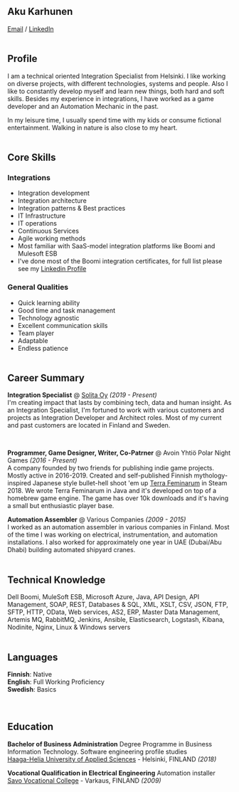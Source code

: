 ## Aku Karhunen

[Email](mailto:karhunenaku@gmail.com) / [LinkedIn](https://www.linkedin.com/in/aku-karhunen/)
<br><br>

## Profile
I am a technical oriented Integration Specialist from Helsinki. I like working on diverse projects, with different technologies, systems and people. Also I like to constantly develop myself and learn new things, both hard and soft skills. Besides my experience in integrations, I have worked as a game developer and an Automation Mechanic in the past.

In my leisure time, I usually spend time with my kids or consume fictional entertainment.
Walking in nature is also close to my heart.
<br><br>

## Core Skills

### Integrations
  - Integration development
  - Integration architecture
  - Integration patterns & Best practices
  - IT Infrastructure
  - IT operations
  - Continuous Services
  - Agile working methods
  - Most familiar with SaaS-model integration platforms like Boomi and Mulesoft ESB
  - I've done most of the Boomi integration certificates, for full list please see my [Linkedin Profile](https://www.linkedin.com/in/aku-karhunen/)

### General Qualities
  - Quick learning ability
  - Good time and task management
  - Technology agnostic
  - Excellent communication skills
  - Team player 
  - Adaptable
  - Endless patience
<br><br>

## Career Summary

**Integration Specialist** @ [Solita Oy](https://www.solita.fi/) _(2019 - Present)_ <br>
I'm creating impact that lasts by combining tech, data and human insight. As an Integration Specialist, I'm fortuned to work with various customers and projects as Integration Developer and Architect roles. Most of my current and past customers are located in Finland and Sweden.


<br>

**Programmer, Game Designer, Writer, Co-Patrner** @ Avoin Yhtiö Polar Night Games _(2016 - Present)_ <br>
A company founded by two friends for publishing indie game projects. Mostly active in 2016-2019. Created and self-published Finnish mythology-inspired Japanese style bullet-hell shoot 'em up [Terra Feminarum](https://store.steampowered.com/app/796380/Terra_Feminarum/) in Steam 2018. We wrote Terra Feminarum in Java and it's developed on top of a homebrew game engine. The game has over 10k downloads and it's having a small but enthusiastic player base.
<br>

**Automation Assembler** @ Various Companies _(2009 - 2015)_ <br>
I worked as an automation assembler in various companies in Finland. Most of the time I was working on
electrical, instrumentation, and automation installations. I also worked for approximately one
year in UAE (Dubai/Abu Dhabi) building automated shipyard cranes.
<br><br>

## Technical Knowledge
Dell Boomi, MuleSoft ESB, Microsoft Azure, Java, API Design, API Management, SOAP, REST, Databases & SQL, XML, XSLT, CSV, JSON, FTP, SFTP, HTTP, OData, Web services, AS2, ERP, Master Data Management, Artemis MQ, RabbitMQ, Jenkins, Ansible, Elasticsearch, Logstash, Kibana, Nodinite, Nginx, Linux & Windows servers
<br><br>

## Languages

**Finnish**: Native <br>
**English**: Full Working Proficiency <br>
**Swedish**: Basics <br>
<br><br>

## Education

**Bachelor of Business Administration** Degree Programme in Business Information Technology. Software engineering profile studies<br>
[Haaga-Helia University of Applied Sciences](https://www.haaga-helia.fi/en) - Helsinki, FINLAND _(2018)_ <br>

**Vocational Qualification in Electrical Engineering** Automation installer<br>
[Savo Vocational College](https://sakky.fi/en) - Varkaus, FINLAND _(2009)_
